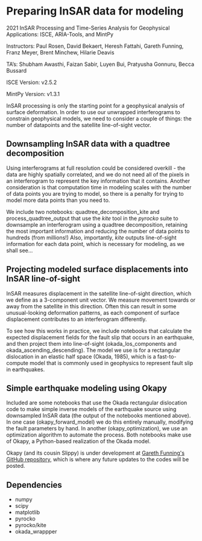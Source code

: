 # Preparing InSAR data for modeling

2021 InSAR Processing and Time-Series Analysis for Geophysical Applications: ISCE, ARIA-Tools, and MintPy

Instructors: Paul Rosen, David Bekaert, Heresh Fattahi, Gareth Funning, Franz Meyer, Brent Minchew, Hilarie Deavis

TA’s: Shubham Awasthi, Faizan Sabir, Luyen Bui, Pratyusha Gonnuru, Becca Bussard

ISCE Version: v2.5.2

MintPy Version: v1.3.1

InSAR processing is only the starting point for a geophysical analysis of surface deformation. In order to use our unwrapped interferograms to constrain geophysical models, we need to consider a couple of things: the number of datapoints and the satellite line-of-sight vector. 

## Downsampling InSAR data with a quadtree decomposition

Using interferograms at full resolution could be considered overkill - the data are highly spatially correlated, and we do not need all of the pixels in an interferogram to represent the key information that it contains. Another consideration is that computation time in modeling scales with the number of data points you are trying to model, so there is a penalty for trying to model more data points than you need to.

We include two notebooks: quadtree_decomposition_kite and process_quadtree_output that use the <i>kite</i> tool in the <i>pyrocko</i> suite to downsample an interferogram using a quadtree decomposition, retaining the most important information and reducing the number of data points to hundreds (from millions!) Also, importantly, <i>kite</i> outputs line-of-sight information for each data point, which is necessary for modeling, as we shall see...

## Projecting modeled surface displacements into InSAR line-of-sight

InSAR measures displacement in the satellite line-of-sight direction, which we define as a 3-component unit vector. We measure movement towards or away from the satellite in this direction. Often this can result in some unusual-looking deformation patterns, as each component of surface displacement contributes to an interferogram differently.

To see how this works in practice, we include notebooks that calculate the expected displacement fields for the fault slip that occurs in an earthquake, and then project them into line-of-sight (okada_los_components and okada_ascending_descending). The model we use is for a rectangular dislocation in an elastic half space (Okada, 1985), which is a fast-to-compute model that is commonly used in geophysics to represent fault slip in earthquakes.

## Simple earthquake modeling using Okapy

Included are some notebooks that use the Okada rectangular dislocation code to make simple inverse models of the earthquake source using downsampled InSAR data (the output of the notebooks mentioned above). In one case (okapy_forward_model) we do this entirely manually, modifying the fault parameters by hand. In another (okapy_optimization), we use an optimization algorithm to automate the process. Both notebooks make use of Okapy, a Python-based realization of the Okada model.

Okapy (and its cousin Slippy) is under development at <a href="https://github.com/geniusinaction/okapy">Gareth Funning's GitHub repository</a>, which is where any future updates to the codes will be posted.

## Dependencies

* numpy
* scipy
* matplotlib
* pyrocko
* pyrocko/kite
* okada_wrappper
